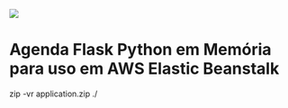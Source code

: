 ![](https://static.javatpoint.com/tutorial/flask/images/flask-tutorial.png)


# Agenda Flask Python em Memória para uso em AWS Elastic Beanstalk

zip -vr application.zip ./


